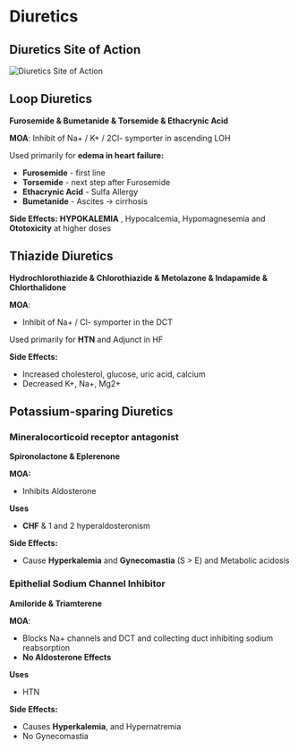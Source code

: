 # Diuretics
<!-- toc -->
## Diuretics Site of Action
![Diuretics Site of Action](https://d1yboe6750e2cu.cloudfront.net/i/2ad75181990046f158d01bec58943ab356fa3c50)

## Loop Diuretics
**Furosemide & Bumetanide & Torsemide & Ethacrynic Acid**

**MOA**: Inhibit of Na+ / K+ / 2Cl- symporter in ascending LOH

Used primarily for **edema in heart failure:**
* **Furosemide** - first line
* **Torsemide** - next step after Furosemide
* **Ethacrynic Acid** - Sulfa Allergy
* **Bumetanide** - Ascites -> cirrhosis

**Side Effects:** **HYPOKALEMIA** , Hypocalcemia, Hypomagnesemia and **Ototoxicity** at higher doses

## Thiazide Diuretics
**Hydrochlorothiazide & Chlorothiazide & Metolazone & Indapamide & Chlorthalidone**

**MOA**:
* Inhibit of Na+ / Cl- symporter in the DCT

Used primarily for **HTN** and Adjunct in HF

**Side Effects:**
* Increased cholesterol, glucose, uric acid, calcium
* Decreased K+, Na+, Mg2+

## Potassium-sparing Diuretics
### Mineralocorticoid receptor antagonist
**Spironolactone & Eplerenone**

**MOA:**
* Inhibits Aldosterone

**Uses**
* **CHF** & 1 and 2 hyperaldosteronism

**Side Effects:**
* Cause **Hyperkalemia** and **Gynecomastia** (S > E) and Metabolic acidosis

### Epithelial Sodium Channel Inhibitor
**Amiloride & Triamterene**

**MOA**:
* Blocks Na+ channels and DCT and collecting duct inhibiting sodium reabsorption
* **No Aldosterone Effects**

**Uses**
* HTN

**Side Effects:**
* Causes **Hyperkalemia**, and Hypernatremia
* No Gynecomastia
